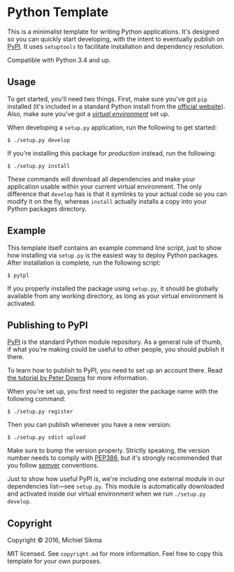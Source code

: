 Python Template
===============

This is a minimalist template for writing Python applications. It's designed
so you can quickly start developing, with the intent to eventually publish on
[PyPI](https://pypi.python.org/pypi). It uses `setuptools` to facilitate
installation and dependency resolution.

Compatible with Python 3.4 and up.


Usage
-----

To get started, you'll need two things. First, make sure you've got `pip`
installed (it's included in a standard Python install from the [official website](http://python.org/)).
Also, make sure you've got a *[virtual environment](http://docs.python-guide.org/en/latest/dev/virtualenvs/)*
set up.

When developing a `setup.py` application, run the following to get started:

    $ ./setup.py develop

If you're installing this package for *production* instead, run the following:

    $ ./setup.py install

These commands will download all dependencies and make your application
usable within your current virtual environment. The only difference that
`develop` has is that it symlinks to your actual code so you can modify it
on the fly, whereas `install` actually installs a copy into your Python
packages directory.


Example
-------

This template itself contains an example command line script, just to show
how installing via `setup.py` is the easiest way to deploy Python packages.
After installation is complete, run the following script:

    $ pytpl

If you properly installed the package using `setup.py`, it should be globally
available from any working directory, as long as your virtual environment
is activated.


Publishing to PyPI
------------------

[PyPI](https://pypi.python.org/pypi) is the standard Python module repository.
As a general rule of thumb, if what you're making could be useful to other
people, you should publish it there.

To learn how to publish to PyPI, you need to set up an account there.
Read [the tutorial by Peter Downs](http://peterdowns.com/posts/first-time-with-pypi.html)
for more information.

When you're set up, you first need to register the package name with the
following command:

    $ ./setup.py register

Then you can publish whenever you have a new version:

    $ ./setup.py sdist upload

Make sure to bump the version properly. Strictly speaking, the version number
needs to comply with [PEP386](https://www.python.org/dev/peps/pep-0386/), but
it's strongly recommended that you follow [semver](http://semver-ftw.org/)
conventions.

Just to show how useful PyPI is, we're including one external module in our
dependencies list—see `setup.py`. This module is automatically downloaded
and activated inside our virtual environment when we run `./setup.py develop`.


Copyright
---------

Copyright © 2016, Michiel Sikma

MIT licensed. See `copyright.md` for more information. Feel free to copy
this template for your own purposes.
